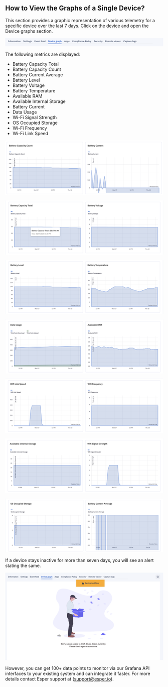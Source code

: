 ## How to View the Graphs of a Single Device?

  

This section provides a graphic representation of various telemetry for a specific device over the last 7 days. Click on the device and open the Device graphs section.

  

![Device graphs](./images/devicegraphs/84_Groups_devices_details_screen_tab_bar_graphs.png)

  

The following metrics are displayed:

-   Battery Capacity Total
-   Battery Capacity Count
-   Battery Current Average
-   Battery Level
-   Battery Voltage
-   Battery Temperature
-   Available RAM
-   Available Internal Storage
-   Battery Current
-   Data Usage
-   Wi-Fi Signal Strength
-   OS Occupied Storage
-   Wi-Fi Frequency
-   Wi-Fi Link Speed
    

  
  

![Device graphs](./images/devicegraphs/85_Groups_devices_details_screen_graphs_graph1.png)


  
  

![Device graphs](./images/devicegraphs/86_Groups_devices_details_screen_graphs_graph2.png)

  

![Device graphs](./images/devicegraphs/87_Groups_devices_details_screen_graphs_graph3.png)

  

![Device graphs](./images/devicegraphs/88_Groups_devices_details_screen_graphs_graph4.png)

  

![Device graphs](./images/devicegraphs/89_Groups_devices_details_screen_graphs_graph5.png)

  

![Device graphs](./images/devicegraphs/90_Groups_devices_details_screen_graphs_graph6.png)

  
  

![Device graphs](./images/devicegraphs/91_Groups_devices_details_screen_graphs_graph7.png)

  

If a device stays inactive for more than seven days, you will see an alert stating the same.

  

![Alert for inactive device](./images/devicegraphs/92_Groups_devices_details_screen_graphs_empty_state.png)

  

However, you can get 100+ data points to monitor via our Grafana API interfaces to your existing system and can integrate it faster. For more details contact Esper support at ([support@esper.io](mailto:support@esper.io)).

  

